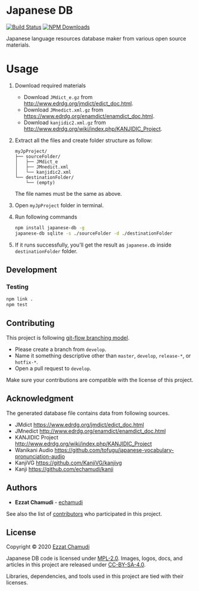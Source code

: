 # Japanese DB

[![Build Status](https://travis-ci.org/echamudi/japanese-db.svg?branch=master)](https://travis-ci.org/echamudi/japanese-db) [![NPM Downloads](https://img.shields.io/npm/dm/japanese-db?label=downloads)](https://www.npmjs.com/package/japanese-db)

Japanese language resources database maker from various open source materials.

# Usage
1. Download required materials
    - Download `JMdict_e.gz` from http://www.edrdg.org/jmdict/edict_doc.html.
    - Download `JMnedict.xml.gz` from https://www.edrdg.org/enamdict/enamdict_doc.html.
    - Download `kanjidic2.xml.gz` from http://www.edrdg.org/wiki/index.php/KANJIDIC_Project.

1. Extract all the files and create folder structure as follow:
    ```
    myJpProject/
    ├── sourceFolder/
    │   ├── JMdict_e
    │   ├── JMnedict.xml
    │   └── kanjidic2.xml
    └── destinationFolder/
        └── (empty)
    ```

    The file names must be the same as above.

1. Open `myJpProject` folder in terminal.

1. Run following commands

    ```sh
    npm install japanese-db -g
    japanese-db sqlite -s ./sourceFolder -d ./destinationFolder
    ```

1. If it runs successfully, you'll get the result as `japanese.db` inside `destinationFolder` folder.

## Development

### Testing
```sh
npm link .
npm test
```

## Contributing

This project is following [git-flow branching model](https://github.com/echamudi/echamudi-docs/blob/master/git-strategy/gitflow.png). 
- Please create a branch from `develop`.
- Name it something descriptive other than `master`, `develop`, `release-*`, or `hotfix-*`.
- Open a pull request to `develop`.

Make sure your contributions are compatible with the license of this project.

## Acknowledgment

The generated database file contains data from following sources.

- JMdict https://www.edrdg.org/jmdict/edict_doc.html
- JMnedict http://www.edrdg.org/enamdict/enamdict_doc.html
- KANJIDIC Project http://www.edrdg.org/wiki/index.php/KANJIDIC_Project
- Wanikani Audio https://github.com/tofugu/japanese-vocabulary-pronunciation-audio
- KanjiVG https://github.com/KanjiVG/kanjivg
- Kanji https://github.com/echamudi/kanji

## Authors

* **Ezzat Chamudi** - [echamudi](https://github.com/echamudi)

See also the list of [contributors](https://github.com/echamudi/japanese-db/graphs/contributors) who participated in this project.

## License

Copyright © 2020 [Ezzat Chamudi](https://github.com/echamudi)

Japanese DB code is licensed under [MPL-2.0](https://www.mozilla.org/en-US/MPL/2.0/). Images, logos, docs, and articles in this project are released under [CC-BY-SA-4.0](https://creativecommons.org/licenses/by-sa/4.0/legalcode).

Libraries, dependencies, and tools used in this project are tied with their licenses.
